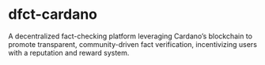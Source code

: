 # dfct-cardano
A decentralized fact-checking platform leveraging Cardano’s blockchain to promote transparent, community-driven fact verification, incentivizing users with a reputation and reward system.
